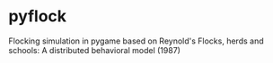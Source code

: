 # pyflock
Flocking simulation in pygame based on Reynold's Flocks, herds and schools: A distributed behavioral model (1987)
